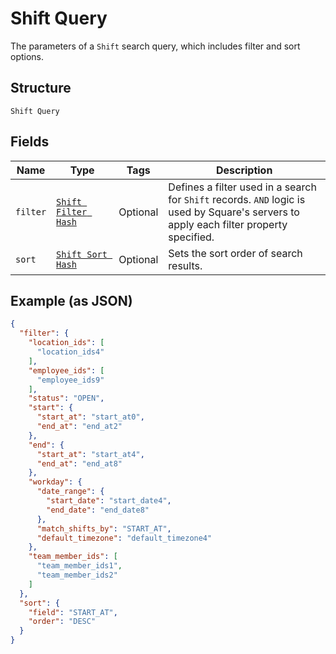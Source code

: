 
# Shift Query

The parameters of a `Shift` search query, which includes filter and sort options.

## Structure

`Shift Query`

## Fields

| Name | Type | Tags | Description |
|  --- | --- | --- | --- |
| `filter` | [`Shift Filter Hash`](/doc/models/shift-filter.md) | Optional | Defines a filter used in a search for `Shift` records. `AND` logic is<br>used by Square's servers to apply each filter property specified. |
| `sort` | [`Shift Sort Hash`](/doc/models/shift-sort.md) | Optional | Sets the sort order of search results. |

## Example (as JSON)

```json
{
  "filter": {
    "location_ids": [
      "location_ids4"
    ],
    "employee_ids": [
      "employee_ids9"
    ],
    "status": "OPEN",
    "start": {
      "start_at": "start_at0",
      "end_at": "end_at2"
    },
    "end": {
      "start_at": "start_at4",
      "end_at": "end_at8"
    },
    "workday": {
      "date_range": {
        "start_date": "start_date4",
        "end_date": "end_date8"
      },
      "match_shifts_by": "START_AT",
      "default_timezone": "default_timezone4"
    },
    "team_member_ids": [
      "team_member_ids1",
      "team_member_ids2"
    ]
  },
  "sort": {
    "field": "START_AT",
    "order": "DESC"
  }
}
```

